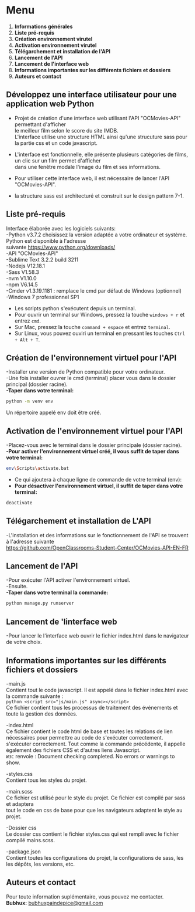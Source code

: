# Menu   
1. **Informations générales**   
2. **Liste pré-requis**   
3. **Création environnement virutel**   
4. **Activation environnement virutel**   
5. **Télégarchement et installation de l'API**   
6. **Lancement de l'API**   
7. **Lancement de l'interface web**   
8. **Informations importantes sur les différents fichiers et dossiers**   
9. **Auteurs et contact**   


## Développez une interface utilisateur pour une application web Python   
- Projet de création d'une interface web utilisant l'API "OCMovies-API" permettant d'afficher   
  le meilleur film selon le score  du site  IMDB.   
  L'interface utilise une structure HTML ainsi qu'une strucuture sass pour la partie css et un code javascript.   

- L'interface est fonctionnelle, elle présente plusieurs catégories de films, un clic sur un film permet d'afficher   
  dans une fenêtre modale l'image du film et ses informations.   
- Pour utiliser cette interface web, il est nécessaire de lancer l'API "OCMovies-API".   
 
- la structure sass est architecturé et construit sur le design pattern 7-1.   

## Liste pré-requis   
Interface élaborée avec les logiciels suivants:   
-Python v3.7.2 choisissez la version adaptée a votre ordinateur et système. Python est disponible à l'adresse   
 suivante https://www.python.org/downloads/   
-API "OCMovies-API"   
-Sublime Text 3.2.2 build 3211   
-Nodejs V12.18.1   
-Sass V1.58.3   
-nvm V1.10.0   
-npm V6.14.5   
-Cmder v1.3.19.1181 : remplace le cmd par défaut de Windows (optionnel)   
-Windows 7 professionnel SP1   

- Les scripts python s'exécutent depuis un terminal.   
- Pour ouvrir un terminal sur Windows, pressez la touche ```windows + r``` et entrez ```cmd```.   
- Sur Mac, pressez la touche ```command + espace``` et entrez ```terminal```.   
- Sur Linux, vous pouvez ouviri un terminal en pressant les touches ```Ctrl + Alt + T```.   

## Création de l'environnement virtuel pour l'API   
-Installer une version de Python compatible pour votre ordinateur.   
-Une fois installer ouvrer le cmd (terminal) placer vous dans le dossier principal (dossier racine).   
**-Taper dans votre terminal:**   
```bash  
python -m venv env
```  
Un répertoire appelé env doit être créé.   

## Activation de l'environnement virtuel pour l'API   
-Placez-vous avec le terminal dans le dossier principale (dossier racine).   
**-Pour activer l'environnement virtuel créé, il vous suffit de taper dans votre terminal:**   
```bash 
env\Scripts\activate.bat
```   
- Ce qui ajoutera à chaque ligne de commande de votre terminal (env):   
- **Pour désactiver l'environnement virtuel, il suffit de taper dans votre terminal:**   
```bash  
deactivate
```   

## Télégarchement et installation de L'API   
-L'installation et des informations sur le fonctionnement de l'API se trouvent à l'adresse suivante   
 https://github.com/OpenClassrooms-Student-Center/OCMovies-API-EN-FR   

## Lancement de l'API   
-Pour exécuter l'API activer l'environnement virtuel.   
-Ensuite.   
**-Taper dans votre terminal la commande:**   
```bash
python manage.py runserver
```   

## Lancement de 'linterface web   
-Pour lancer le l'interface web ouvrir le fichier index.html dans le navigateur de votre choix.   
   
## Informations importantes sur les différents fichiers et dossiers   
-main.js   
    Contient tout le code javascript. Il est appelé dans le fichier index.html avec la commande suivante :   
    ```python
    <script src="js/main.js" async></script>   
    ```   
    Ce fichier contient tous les processus de traitement des événements et toute la gestion des données.   

-index.html   
    Ce fichier contient le code html de base et toutes les relations de lien nécessaires pour permettre au code de s'exécuter correctement.   
    s'exécuter correctement. Tout comme la commande précédente, il appelle également des fichiers CSS et d'autres liens   Javascript.  
    ```W3C``` renvoie : Document checking completed. No errors or warnings to show.   

-styles.css   
    Contient tous les styles du projet.   

-main.scss   
    Ce fichier est utilisé pour le style du projet. Ce fichier est compilé par sass et adaptera   
    tout le code en css de base pour que les navigateurs adaptent le style au projet.   

-Dossier css   
    Le dossier css contient le fichier styles.css qui est rempli avec le fichier compilé mains.scss.   

-package.json   
    Contient toutes les configurations du projet, la configurations de sass, les   
    les dépôts, les versions, etc.   

## Auteurs et contact   
Pour toute information suplémentaire, vous pouvez me contacter.   
**Bubhux:** bubhuxpaindepice@gmail.com   
